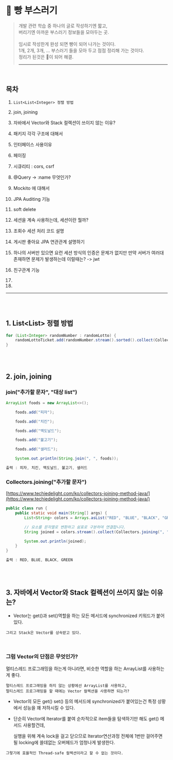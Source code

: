 # 🍞 빵 부스러기
>개발 관련 학습 중 하나의 글로 작성하기엔 짧고, <br/>
>버리기엔 아까운 부스러기 정보들을 모아두는 곳. <br/> <br/>
>임시로 작성한게 완성 되면 빵이 되어 나가는 것이다. <br/> 
>1개, 2개, 3개, ... 부스러기 들을 모아 두고 점점 정리해 가는 것이다. <br/>
>정리가 된것은 🍞이 되어 해결.
> ***



<br/>

## 목차

1. `List<List<Integer> 정렬 방법`

2. join, joining

3. 자바에서 Vector와 Stack 컬렉션이 쓰이지 않는 이유?

4. 패키지 각각 구조에 대해서

5. 인터페이스 사용이유

6. 페이징

7. 시큐리티 : cors, csrf

8. @Query → :name 무엇인가?

9. Mockito 에 대해서

10. JPA Auditing 기능

11. soft delete

12. 세션을 계속 사용하는데, 세션이란 뭘까?

13. 조회수 세션 처리 코드 설명

14. 게시판 좋아요 JPA 연관관계 설명하기

15. 하나의 서버만 있으면 요런 세션 방식의 인증은 문제가 없지만 만약 서버가 여러대 존재하면 문제가 발생하는데 이럴때는? -> jwt

16. 친구관계 기능

17. 

18.


---

<br/><br/>


## 1. List<List<Integer>> 정렬 방법


```java
for (List<Integer> randomNumber : randomLotto) {
    randomLottoTicket.add(randomNumber.stream().sorted().collect(Collectors.toList()));
}
```

<br/><br/>

## 2. join, joining

### join("추가할 문자", "대상 list")

```java
ArrayList foods = new ArrayList<>();

	foods.add("피자");

	foods.add("치킨");

	foods.add("맥도날드");

	foods.add("불고기");

	foods.add("샐러드");

	System.out.println(String.join(", ", foods));

출력 : 피자, 치킨, 맥도날드, 불고기, 샐러드
```

### Collectors.joining("추가할 문자")

[https://www.techiedelight.com/ko/collectors-joining-method-java/](https://www.techiedelight.com/ko/collectors-joining-method-java/)

```java
public class run {
    public static void main(String[] args) {
        List<String> colors = Arrays.asList("RED", "BLUE", "BLACK", "GREEN");

        // 요소를 문자열로 변환하고 쉼표로 구분하여 연결합니다.
        String joined = colors.stream().collect(Collectors.joining(", "));

        System.out.println(joined);
    }
}

출력 : RED, BLUE, BLACK, GREEN
```

<br/><br/>

## 3. 자바에서 Vector와 Stack 컬렉션이 쓰이지 않는 이유는?

- Vector는 get()과 set()역할을 하는 모든 메서드에 synchronized 키워드가 붙어 있다.

```
그리고 Stack은 Vector를 상속받고 있다.
```

<br/>

### 그럼 Vector의 단점은 무엇인가?

멀티스레드 프로그래밍을 하는게 아니라면, 비슷한 역할을 하는 ArrayList를 사용하는게 좋다.

```
멀티스레드 프로그래밍을 하지 않는 상황에선 ArrayList를 사용하고, 
멀티스레드 프로그래밍을 할 때에는 Vector 컬렉션을 사용하면 되는가?
```

-  Vector의 모든 get() set() 등의 메서드에 synchronized가 붙어있는건 특정 상황에서 성능을 꽤 저하시킬 수 있다.

- 단순히 Vector에 Iterator를 붙여 순차적으로 item들을 탐색하기만 해도 get() 메서드 사용할건데, 

    실행을 위해 계속 lock을 걸고 닫으므로 Iterator연산과정 전체에 1번만 걸어주면 될 locking에 쓸데없는 오버헤드가 엄청나게 발생한다.


```
그렇기에 효율적인 Thread-safe 컬렉션이라고 할 수 없는 것이다.
```



